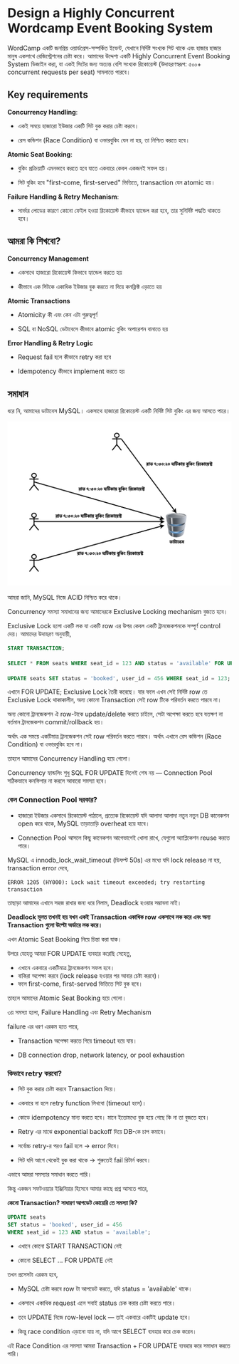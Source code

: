 # Design a Highly Concurrent Wordcamp Event Booking System

WordCamp একটি জনপ্রিয় ওয়ার্ডপ্রেস-সম্পর্কিত ইভেন্ট, যেখানে নির্দিষ্ট সংখ্যক সিট থাকে এবং হাজার হাজার মানুষ একসাথে রেজিস্ট্রেশনের চেষ্টা করে। আমাদের উদ্দেশ্য একটি Highly Concurrent Event Booking System ডিজাইন করা, যা একই সিটের জন্য অত্যন্ত বেশি সংখ্যক রিকোয়েস্ট (উদাহরণস্বরূপ: ৫০০+ concurrent requests per seat) সামলাতে পারবে।

## Key requirements

**Concurrency Handling**:

- একই সময়ে হাজারো ইউজার একটি সিট বুক করার চেষ্টা করবে।

- রেস কন্ডিশন (Race Condition) বা ওভারবুকিং যেন না হয়, তা নিশ্চিত করতে হবে।

**Atomic Seat Booking**:

- বুকিং প্রক্রিয়াটি এমনভাবে করতে হবে যাতে একবারে কেবল একজনই সফল হয়।

- সিট বুকিং হবে "first-come, first-served" ভিত্তিতে, transaction যেন atomic হয়।

**Failure Handling & Retry Mechanism**:

- সার্ভার লোডের কারণে কোনো ফেইল হওয়া রিকোয়েস্ট কীভাবে হ্যান্ডেল করা হবে, তার সুনির্দিষ্ট পদ্ধতি থাকতে হবে।

## আমরা কি শিখবো?

**Concurrency Management**

- একসাথে হাজারো রিকোয়েস্ট কিভাবে হ্যান্ডেল করতে হয়

- কীভাবে এক সিটকে একাধিক ইউজার বুক করতে না দিয়ে কনফ্লিক্ট এড়াতে হয়

**Atomic Transactions**

- Atomicity কী এবং কেন এটা গুরুত্বপূর্ণ

- SQL বা NoSQL ডেটাবেসে কীভাবে atomic বুকিং অপারেশন বানাতে হয়

**Error Handling & Retry Logic**

- Request fail হলে কীভাবে retry করা হবে

- Idempotency কীভাবে implement করতে হয়

## সমাধান

ধরে নি, আমাদের ডাটাবেস MySQL। একসাথে হাজারো রিকোয়েস্ট একটি নির্দিষ্ট সিট বুকিং এর জন্য আসতে পারে।

<p align="center">
  <img src="./images/concurrency-1.png" alt="concurrency">
</p>

আমরা জানি, MySQL নিজে ACID নিশ্চিত করে থাকে।

Concurrency সমস্যা সমাধানের জন্য আমাদেরকে Exclusive Locking mechanism বুজতে হবে।

Exclusive Lock হলো একটি লক যা একটি row এর উপর কেবল একটি ট্রানজেকশনকে সম্পূর্ণ control দেয়। আমাদের উদাহরণ অনুযায়ী,

```sql
START TRANSACTION;

SELECT * FROM seats WHERE seat_id = 123 AND status = 'available' FOR UPDATE;

UPDATE seats SET status = 'booked', user_id = 456 WHERE seat_id = 123; COMMIT;
```

এখানে FOR UPDATE; Exclusive Lock তৈরী করেছে। যার ফলে এখন সেই নির্দিষ্ট row তে Exclusive Lock থাকাকালীন, অন্য কোনো Transaction সেই row টিকে পরিবর্তন করতে পারবে না।

অন্য কোনো ট্রানজেকশন ঐ row-টাকে update/delete করতে চাইলে, সেটা অপেক্ষা করতে হবে যতক্ষণ না বর্তমান ট্রানজেকশন commit/rollback হয়।

অর্থাৎ এক সময়ে একটিমাত্র ট্রানজেকশন সেই row পরিবর্তন করতে পারবে। অর্থাৎ এখানে রেস কন্ডিশন (Race Condition) বা ওভারবুকিং হবে না।

তাহলে আমাদের Concurrency Handling হয়ে গেলো।

Concurrency হ্যান্ডলিং শুধু SQL FOR UPDATE দিলেই শেষ নয় — Connection Pool সঠিকভাবে কনফিগার না করলে আবারো সমস্যা হবে।

### কেন Connection Pool দরকার?

- হাজারো ইউজার একসাথে রিকোয়েস্ট পাঠালে, প্রত্যেক রিকোয়েস্ট যদি আলাদা আলাদা নতুন নতুন DB কানেকশন open করে থাকে, MySQL তাড়াতাড়ি overheat হয়ে যাবে।

- Connection Pool আসলে কিছু কানেকশন আগেভাগেই খোলা রাখে, যেগুলো অ্যাপ্লিকেশন reuse করতে পারে।

MySQL এ innodb_lock_wait_timeout (ডিফল্ট 50s) এর মধ্যে যদি lock release না হয়, transaction error দেবে,

```
ERROR 1205 (HY000): Lock wait timeout exceeded; try restarting transaction
```

তাছাড়া আমাদের এখানে সহজ রাখার জন্য ধরে নিলাম, Deadlock হওয়ার সম্ভাবনা নাই।

**Deadlock মূলত তখনই হয় যখন একই Transaction একাধিক row একসাথে লক করে এবং অন্য Transaction গুলো উল্টো অর্ডারে লক করে।**

এখন Atomic Seat Booking নিয়ে চিন্তা করা যাক।

উপরে যেহেতু আমরা FOR UPDATE ব্যবহার করেছি সেহেতু,

- এখানে একবারে একটিমাত্র ট্রানজেকশন সফল হবে।
- বাকিরা অপেক্ষা করবে (lock release হওয়ার পর আবার চেষ্টা করবে)।
- ফলে first-come, first-served ভিত্তিতে সিট বুক হবে।

তাহলে আমাদের Atomic Seat Booking হয়ে গেলো।

৩য় সমস্যা হলো, Failure Handling এবং Retry Mechanism

failure এর ধরণ এরকম হতে পারে,

- Transaction অপেক্ষা করতে গিয়ে timeout হয়ে যায়।

- DB connection drop, network latency, or pool exhaustion

### কিভাবে retry করবো?

- সিট বুক করার চেষ্টা করবে Transaction দিয়ে।

- একবারে না হলে retry function লিখবো (timeout হলে)।

- কোডে idempotency মান্য করতে হবে। মানে ইতোমধ্যে বুক হয়ে গেছে কি না তা বুজতে হবে।

- Retry এর মাঝে exponential backoff দিয়ে DB-কে চাপ কমাবে।

- সর্বোচ্চ retry-র পরও fail হলে → error দিবে।

- সিট যদি আগে থেকেই বুক করা থাকে → শুরুতেই fail রিটার্ন করবে।

এভাবে আমরা সমস্যার সমাধান করতে পারি।

কিন্তু একজন সফটওয়্যার ইঞ্জিনিয়ার হিসেবে আমার কাছে প্রশ্ন আসতে পারে,

**কেনো Transaction? সাধারণ আপডেট কোয়েরি তে সমস্যা কি?**

```sql
UPDATE seats
SET status = 'booked', user_id = 456
WHERE seat_id = 123 AND status = 'available';
```

- এখানে কোনো START TRANSACTION নেই

- কোনো SELECT ... FOR UPDATE নেই

তখন প্রসেসটা এরকম হবে,

- MySQL চেষ্টা করবে row টা আপডেট করতে, যদি status = 'available' থাকে।

- একসাথে একাধিক request এলে সবাই status চেক করার চেষ্টা করতে পারে।

- তবে UPDATE নিজে row-level lock — তাই একবারে একটিই update হবে।

- কিন্তু race condition এড়ানো যায় না, যদি আগে SELECT ব্যবহার করে চেক করেন।

এই Race Condition এর সমস্যা আমরা Transaction + FOR UPDATE ব্যবহার করে সমাধান করতে পারি।
